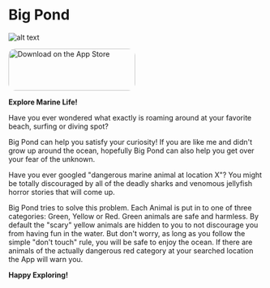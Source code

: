 # Big Pond

![alt text](https://i.imgur.com/TCu2q7S.jpg)

<a href="https://apps.apple.com/de/app/big-pond/id1546346139?itsct=apps_box&amp;itscg=30200" style="display: inline-block; overflow: hidden; border-radius: 13px; width: 250px; height: 83px;"><img src="https://tools.applemediaservices.com/api/badges/download-on-the-app-store/black/en-US?size=250x83&amp;releaseDate=1609545600&h=7c36c8caafd134563bbededcfe99382e" alt="Download on the App Store" style="border-radius: 13px; width: 250px; height: 83px;"></a>

**Explore Marine Life!**

Have you ever wondered what exactly is roaming around at your favorite beach, surfing or diving spot?

Big Pond can help you satisfy your curiosity!
If you are like me and didn't grow up around the ocean, hopefully Big Pond can also help you get over your fear of the unknown.

Have you ever googled "dangerous marine animal at location X"? You might be totally discouraged by all of the deadly sharks and venomous jellyfish horror stories that will come up.

Big Pond tries to solve this problem.
Each Animal is put in to one of three categories:
Green, Yellow or Red.
Green animals are safe and harmless.
By default the "scary" yellow animals are hidden to you to not discourage you from having fun in the water. But don't worry, as long as you follow the simple "don't touch" rule, you will be safe to enjoy the ocean.
If there are animals of the actually dangerous red category at your searched location the App will warn you.

**Happy Exploring!**
